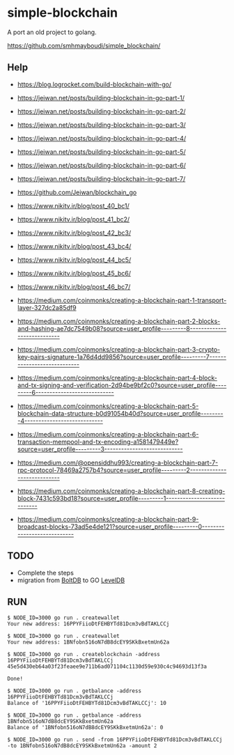 # simple-blockchain

A port an old project to golang.

https://github.com/smhmayboudi/simple_blockchain/

## Help

- https://blog.logrocket.com/build-blockchain-with-go/
- https://jeiwan.net/posts/building-blockchain-in-go-part-1/
- https://jeiwan.net/posts/building-blockchain-in-go-part-2/
- https://jeiwan.net/posts/building-blockchain-in-go-part-3/
- https://jeiwan.net/posts/building-blockchain-in-go-part-4/
- https://jeiwan.net/posts/building-blockchain-in-go-part-5/
- https://jeiwan.net/posts/building-blockchain-in-go-part-6/
- https://jeiwan.net/posts/building-blockchain-in-go-part-7/

- https://github.com/Jeiwan/blockchain_go

- https://www.nikitv.ir/blog/post_40_bc1/
- https://www.nikitv.ir/blog/post_41_bc2/
- https://www.nikitv.ir/blog/post_42_bc3/
- https://www.nikitv.ir/blog/post_43_bc4/
- https://www.nikitv.ir/blog/post_44_bc5/
- https://www.nikitv.ir/blog/post_45_bc6/
- https://www.nikitv.ir/blog/post_46_bc7/

- https://medium.com/coinmonks/creating-a-blockchain-part-1-transport-layer-327dc2a85df9
- https://medium.com/coinmonks/creating-a-blockchain-part-2-blocks-and-hashing-ae7dc7549b08?source=user_profile---------8----------------------------
- https://medium.com/coinmonks/creating-a-blockchain-part-3-crypto-key-pairs-signature-1a76d4dd9856?source=user_profile---------7----------------------------
- https://medium.com/coinmonks/creating-a-blockchain-part-4-block-and-tx-signing-and-verification-2d94be9bf2c0?source=user_profile---------6----------------------------
- https://medium.com/coinmonks/creating-a-blockchain-part-5-blockchain-data-structure-b0d91054b40d?source=user_profile---------4----------------------------
- https://medium.com/coinmonks/creating-a-blockchain-part-6-transaction-mempool-and-tx-encoding-a1581479449e?source=user_profile---------3----------------------------
- https://medium.com/@opensiddhu993/creating-a-blockchain-part-7-rpc-protocol-78469a2757b4?source=user_profile---------2----------------------------
- https://medium.com/coinmonks/creating-a-blockchain-part-8-creating-block-7431c593bd18?source=user_profile---------1----------------------------
- https://medium.com/coinmonks/creating-a-blockchain-part-9-broadcast-blocks-73ad5e4de121?source=user_profile---------0----------------------------

## TODO

- Complete the steps
- migration from [BoltDB](https://github.com/boltdb/bolt) to GO [LevelDB](https://github.com/syndtr/goleveldb)

## RUN

```SHELL
$ NODE_ID=3000 go run . createwallet
Your new address: 16PPYFiioDtFEHBYTd81Dcm3vBdTAKLCCj

$ NODE_ID=3000 go run . createwallet
Your new address: 1BNfobn516oN7dB8dcEY9SKkBxetmUn62a

$ NODE_ID=3000 go run . createblockchain -address 16PPYFiioDtFEHBYTd81Dcm3vBdTAKLCCj
45e5d430eb64a03f23feaee9e711b6ad071104c1130d59e930c4c94693d13f3a

Done!

$ NODE_ID=3000 go run . getbalance -address 16PPYFiioDtFEHBYTd81Dcm3vBdTAKLCCj
Balance of '16PPYFiioDtFEHBYTd81Dcm3vBdTAKLCCj': 10

$ NODE_ID=3000 go run . getbalance -address 1BNfobn516oN7dB8dcEY9SKkBxetmUn62a
Balance of '1BNfobn516oN7dB8dcEY9SKkBxetmUn62a': 0

$ NODE_ID=3000 go run . send -from 16PPYFiioDtFEHBYTd81Dcm3vBdTAKLCCj -to 1BNfobn516oN7dB8dcEY9SKkBxetmUn62a -amount 2
```